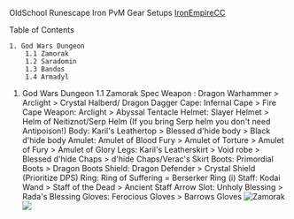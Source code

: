 OldSchool Runescape
Iron PvM Gear Setups
[IronEmpireCC](https://discord.com/invite/ironempire)

Table of Contents

    1. God Wars Dungeon
        1.1 Zamorak
        1.2 Saradomin
        1.3 Bandos
        1.4 Armadyl

1. God Wars Dungeon
    1.1 Zamorak
        Spec Weapon : Dragon Warhammer > Arclight > Crystal Halberd/    Dragon Dagger
        Cape: Infernal Cape  > Fire Cape 
        Weapon: Arclight > Abyssal Tentacle
        Helmet: Slayer Helmet > Helm of Neitiznot/Serp Helm (If you bring Serp helm you don't need Antipoison!)
        Body: Karil's Leathertop > Blessed d'hide body > Black d'hide body
        Amulet:  Amulet of Blood Fury > Amulet of Torture > Amulet of Fury > Amulet of Glory
        Legs: Karil's Leatherskirt > Void robe > Blessed d'hide Chaps > d'hide Chaps/Verac's Skirt
        Boots: Primordial Boots > Dragon Boots
        Shield: Dragon Defender > Crystal Shield (Prioritize DPS)
        Ring: Ring of Suffering = Berserker Ring (i)
        Staff: Kodai Wand > Staff of the Dead > Ancient Staff
        Arrow Slot: Unholy Blessing > Rada's Blessing
        Gloves: Ferocious Gloves > Barrows Gloves
        ![Zamorak](zamorak.png)
        <img src="zamorak.png">

